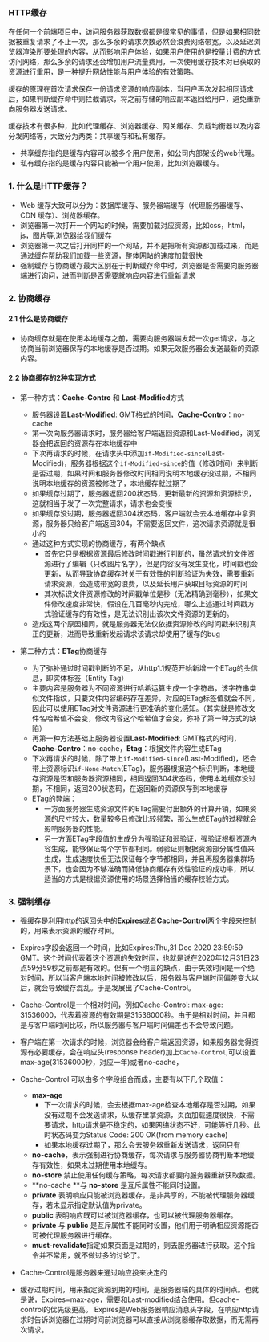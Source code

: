 ### HTTP缓存

在任何一个前端项目中，访问服务器获取数据都是很常见的事情，但是如果相同数据被重复请求了不止一次，那么多余的请求次数必然会浪费网络带宽，以及延迟浏览器渲染所要处理的内容，从而影响用户体验，如果用户使用的是按量计费的方式访问网络，那么多余的请求还会增加用户流量费用，一次使用缓存技术对已获取的资源进行重用，是一种提升网站性能与用户体验的有效策略。

缓存的原理在首次请求保存一份请求资源的响应副本，当用户再次发起相同请求后，如果判断缓存命中则拦截请求，将之前存储的响应副本返回给用户，避免重新向服务器发送请求。

缓存技术有很多种，比如代理缓存、浏览器缓存、网关缓存、负载均衡器以及内容分发网络等，大致分为两类：共享缓存和私有缓存。

* 共享缓存指的是缓存内容可以被多个用户使用，如公司内部架设的web代理。
* 私有缓存指的是缓存内容只能被一个用户使用，比如浏览器缓存。

### 1. 什么是HTTP缓存？

* Web 缓存大致可以分为：数据库缓存、服务器端缓存（代理服务器缓存、CDN 缓存）、浏览器缓存。
* 浏览器第一次打开一个网站的时候，需要加载对应资源，比如css，html，js，图片等,浏览器给我们缓存
* 浏览器第一次之后打开同样的一个网站，并不是把所有资源都加载过来，而是通过缓存帮助我们加载一些资源，整体网站的速度加载很快
* 强制缓存与协商缓存最大区别在于判断缓存命中时，浏览器是否需要向服务器端进行询问，进而判断是否需要就响应内容进行重新请求



### 2. 协商缓存

#### 2.1  什么是协商缓存

* 协商缓存就是在使用本地缓存之前，需要向服务器端发起一次get请求，与之协商当前浏览器保存的本地缓存是否过期。如果无效服务器会发送最新的资源内容。

#### 2.2 协商缓存的2种实现方式

* 第一种方式：**Cache-Contro** 和 **Last-Modified**方式

  * 服务器设置**Last-Modified**: GMT格式的时间，**Cache-Contro**：no-cache
  * 第一次向服务器请求时，服务器给客户端返回资源和Last-Modified，浏览器会把返回的资源存在本地缓存中
  * 下次再请求的时候，在请求头中添加`if-Modified-since`(Last-Modified)，服务器根据这个`if-Modified-since`的值（修改时间）来判断是否过期，如果时间和服务器修改时间相同说明本地缓存没过期，不相同说明本地缓存的资源被修改了，本地缓存就过期了
  * 如果缓存过期了，服务器返回200状态码，更新最新的资源和资源标识，这就相当于发了一次完整请求，请求也会变慢
  * 如果缓存没过期，服务器返回304状态码，客户端就会去本地缓存中拿资源，服务器只给客户端返回304，不需要返回文件，这次请求资源就是很小的
  * 通过这种方式实现的协商缓存，有两个缺点
    * 首先它只是根据资源最后修改时间戳进行判断的，虽然请求的文件资源进行了编辑（只改图片名字），但是内容没有发生变化，时间戳也会更新，从而导致协商缓存时关于有效性的判断验证为失效，需要重新请求资源，会造成带宽的浪费，以及延长用户获取目标资源的时间
    * 其次标识文件资源修改的时间戳单位是秒（无法精确到毫秒），如果文件修改速度非常快，假设在几百毫秒内完成，哪么上述通过时间戳方式验证缓存的有效性，是无法识别出该次文件资源的更新的。
  * 造成这两个原因相同，就是服务器无法仅依据资源修改的时间戳来识别真正的更新，进而导致重新发起请求该请求却使用了缓存的bug

  

* 第二种方式：**ETag**协商缓存

  * 为了弥补通过时间戳判断的不足，从http1.1规范开始新增一个ETag的头信息，即实体标签（Entity Tag）
  * 主要内容是服务器为不同资源进行哈希运算生成一个字符串，该字符串类似文件指纹，只要文件内容编码存在差异，对应的ETag标签值就会不同，因此可以使用ETag对文件资源进行更准确的变化感知。（其实就是修改文件名哈希值不会变，修改内容这个哈希值才会变，弥补了第一种方式的缺陷）
  * 再第一种方法基础上服务器设置**Last-Modified**: GMT格式的时间，**Cache-Contro**：no-cache，**Etag**：根据文件内容生成ETag
  * 下次再请求的时候，除了带上`if-Modified-since`(Last-Modified)，还会带上资源标识`if-None-Match`(ETag)，服务器根据这个标识判断，本地缓存资源是否和服务器资源相同，相同返回304状态码，使用本地缓存没过期，不相同，返回200状态码，在返回新的资源保存到本地缓存
  * ETag的弊端：
    * 一方面服务器生成资源文件的ETag需要付出额外的计算开销，如果资源的尺寸较大，数量较多且修改比较频繁，那么生成ETag的过程就会影响服务器的性能。
    * 另一方面ETag字段值的生成分为强验证和弱验证，强验证根据资源内容生成，能够保证每个字节都相同。弱验证则根据资源部分属性值来生成，生成速度快但无法保证每个字节都相同，并且再服务器集群场景下，也会因为不够准确而降低协商缓存有效性验证的成功率，所以适当的方式是根据资源使用的场景选择恰当的缓存校验方式。

  

### 3. 强制缓存

* 强缓存是利用http的返回头中的**Expires**或者**Cache-Control**两个字段来控制的，用来表示资源的缓存时间。
* Expires字段会返回一个时间，比如Expires:Thu,31 Dec 2020 23:59:59 GMT。这个时间代表着这个资源的失效时间，也就是说在2020年12月31日23点59分59秒之前都是有效的。但有一个明显的缺点，由于失效时间是一个绝对时间，所以当客户端本地时间被修改以后，服务器与客户端时间偏差变大以后，就会导致缓存混乱。于是发展出了Cache-Control。

* Cache-Control是一个相对时间，例如Cache-Control: max-age: 31536000，代表着资源的有效期是31536000秒。由于是相对时间，并且都是与客户端时间比较，所以服务器与客户端时间偏差也不会导致问题。
* 客户端在第一次请求的时候，浏览器会给客户端返回资源，如果服务器觉得资源有必要缓存，会在响应头(response header)加上`Cache-Control`,可以设置max-age(31536000秒，对应一年)或者no-cache，
* Cache-Control 可以由多个字段组合而成，主要有以下几个取值：
  * **max-age**
    * 下一次请求的时候，会去根据max-age检查本地缓存是否过期，如果没有过期不会发送请求，从缓存里拿资源，页面加载速度很快，不需要请求，http请求是不稳定的，如果网络状态不好，可能等好几秒。此时状态码变为Status Code: 200 OK(from memory cache)
    * 如果本地缓存过期了，那么会去服务器重新发送请求，返回只有
  * **no-cache**，表示强制进行协商缓存，每次请求与服务器协商判断本地缓存有效性，如果未过期使用本地缓存。
  * **no-store** 禁止使用任何缓存策略，每次请求都要向服务器重新获取数据。
  * **no-cache **与 **no-store** 是互斥属性不能同时设置。
  * **private** 表明响应只能被浏览器缓存，是非共享的，不能被代理服务器缓存，若未显示指定默认值为private。
  * **public** 表明响应既可以被浏览器缓存，也可以被代理服务器缓存。
  * **private** 与 **public** 是互斥属性不能同时设置，他们用于明确相应资源能否可被代理服务器进行缓存。
  * **must-revalidate**指定如果页面是过期的，则去服务器进行获取。这个指令并不常用，就不做过多的讨论了。
* Cache-Control是服务器来通过响应投来决定的

* 缓存过期时间，用来指定资源到期的时间，是服务器端的具体的时间点。也就是说，Expires=max-age，需要和Last-modified结合使用。但cache-control的优先级更高。 Expires是Web服务器响应消息头字段，在响应http请求时告诉浏览器在过期时间前浏览器可以直接从浏览器缓存取数据，而无需再次请求。



